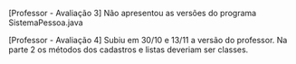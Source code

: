 [Professor - Avaliação 3] Não apresentou as versões do programa SistemaPessoa.java

[Professor - Avaliação 4] Subiu em 30/10 e 13/11 a versão do professor. Na parte 2 os métodos dos cadastros e listas deveriam ser classes.
